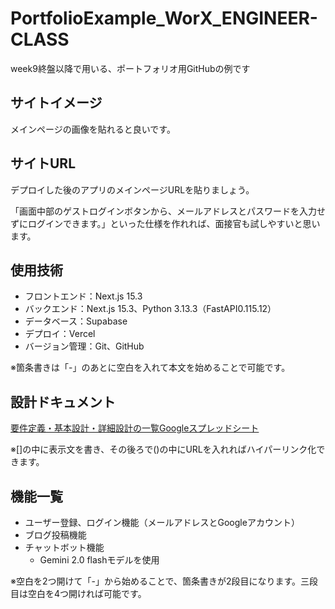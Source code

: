 # PortfolioExample_WorX_ENGINEER-CLASS
week9終盤以降で用いる、ポートフォリオ用GitHubの例です

## サイトイメージ
メインページの画像を貼れると良いです。

## サイトURL

デプロイした後のアプリのメインページURLを貼りましょう。

「画面中部のゲストログインボタンから、メールアドレスとパスワードを入力せずにログインできます。」といった仕様を作れれば、面接官も試しやすいと思います。

## 使用技術
- フロントエンド：Next.js 15.3
- バックエンド：Next.js 15.3、Python 3.13.3（FastAPI0.115.12）
- データベース：Supabase
- デプロイ：Vercel
- バージョン管理：Git、GitHub

※箇条書きは「-」のあとに空白を入れて本文を始めることで可能です。

## 設計ドキュメント
[要件定義・基本設計・詳細設計の一覧Googleスプレッドシート](https://docs.google.com/spreadsheets/d/1yBssPgoUI_8TMwVZA2hWOLQj3-l7oirLB2FQ1YJgCww/edit?usp=sharing)

※[]の中に表示文を書き、その後ろで()の中にURLを入れればハイパーリンク化できます。

## 機能一覧
- ユーザー登録、ログイン機能（メールアドレスとGoogleアカウント）
- ブログ投稿機能
- チャットボット機能
  - Gemini 2.0 flashモデルを使用

※空白を2つ開けて「-」から始めることで、箇条書きが2段目になります。三段目は空白を4つ開ければ可能です。
